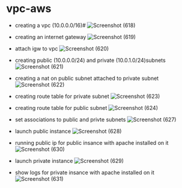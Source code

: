 # vpc-aws
- creating a vpc (10.0.0.0/16)# 
![Screenshot (618)](https://user-images.githubusercontent.com/93229250/227207136-7d540e6d-69b3-4ed7-8f2d-a8e80945d8dc.png)

- creating an internet gateway
![Screenshot (619)](https://user-images.githubusercontent.com/93229250/227207252-cd1168ab-a0c8-49a6-b31c-5bc996f4bdd5.png)

- attach igw to vpc
![Screenshot (620)](https://user-images.githubusercontent.com/93229250/227207439-0d7006d0-0b67-4fae-add7-87b1bd4a80a2.png)

- creating public (10.0.0.0/24) and private (10.0.1.0/24)subnets
![Screenshot (621)](https://user-images.githubusercontent.com/93229250/227207617-d9c94ed4-9a67-445e-a623-94d56a17de66.png)

- creating a nat on public subnet attached to private subnet
![Screenshot (622)](https://user-images.githubusercontent.com/93229250/227207831-1ceaab17-b2df-455e-b36a-9615f43a3430.png)

- creating route table for private subnet
![Screenshot (623)](https://user-images.githubusercontent.com/93229250/227207994-ceee52a5-0f10-4ac8-a655-be39ede2f0a7.png)

- creating route table for public subnet
![Screenshot (624)](https://user-images.githubusercontent.com/93229250/227208105-4f2c8ea0-998d-4214-8565-009d556022e6.png)
- set associations to public and privte subnets
![Screenshot (627)](https://user-images.githubusercontent.com/93229250/227209739-84bfe3c7-def4-498f-87a9-e2e80e07c525.png)

- launch public instance 
![Screenshot (628)](https://user-images.githubusercontent.com/93229250/227209968-1e7bd418-07ab-4f85-8539-df7b359067eb.png)

- running public ip for public insance with apache installed on it
![Screenshot (630)](https://user-images.githubusercontent.com/93229250/227210158-887db64b-0cd3-4002-995d-e188c154a454.png)
-  launch private instance 
![Screenshot (629)](https://user-images.githubusercontent.com/93229250/227210073-0582ba3c-f517-44e4-a826-83112f4ad6c0.png)

- show logs for private insance with apache installed on it
![Screenshot (631)](https://user-images.githubusercontent.com/93229250/227210539-8f4a5fe9-0067-4d24-8b2c-6a2cddc8b071.png)


